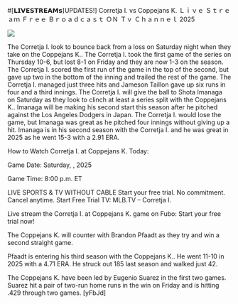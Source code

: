 #[𝗟𝗜𝗩𝗘𝗦𝗧𝗥𝗘𝗔𝗠𝘀]UPDATES!] Corretja I. vs Coppejans K. Ｌｉｖｅ Ｓｔｒｅａｍ Ｆｒｅｅ Ｂｒｏａｄｃａｓｔ ＯＮ Ｔｖ Ｃｈａｎｎｅｌ  2025  
  
  
[![](https://i.imgur.com/qSNzIqt.png)](https://movie.rssnews.media/aqiLHyJTH.php)  
  
The Corretja I. look to bounce back from a loss on Saturday night when they take on the Coppejans K.. The Corretja I. took the first game of the series on Thursday 10-6, but lost 8-1 on Friday and they are now 1-3 on the season. The Corretja I. scored the first run of the game in the top of the second, but gave up two in the bottom of the inning and trailed the rest of the game. The Corretja I. managed just three hits and Jameson Taillon gave up six runs in four and a third innings. The Corretja I. will give the ball to Shota Imanaga on Saturday as they look to clinch at least a series split with the Coppejans K.. Imanaga will be making his second start this season after he pitched against the Los Angeles Dodgers in Japan. The Corretja I. would lose the game, but Imanaga was great as he pitched four innings without giving up a hit. Imanaga is in his second season with the Corretja I. and he was great in 2025 as he went 15-3 with a 2.91 ERA.

How to Watch Corretja I. at Coppejans K. Today:

Game Date: Saturday, , 2025

Game Time: 8:00 p.m. ET

LIVE SPORTS & TV WITHOUT CABLE
Start your free trial. No commitment. Cancel anytime.
Start Free Trial
TV: MLB.TV – Corretja I.

Live stream the Corretja I. at Coppejans K. game on Fubo: Start your free trial now!

The Coppejans K. will counter with Brandon Pfaadt as they try and win a second straight game.

Pfaadt is entering his third season with the Coppejans K.. He went 11-10 in 2025 with a 4.71 ERA. He struck out 185 last season and walked just 42.

The Coppejans K. have been led by Eugenio Suarez in the first two games. Suarez hit a pair of two-run home runs in the win on Friday and is hitting .429 through two games. [yFbJd]